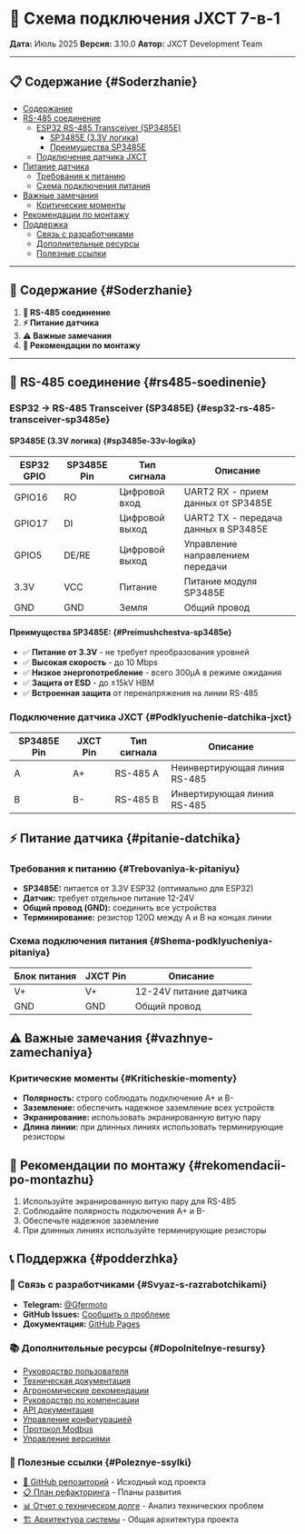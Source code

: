 # 🔌 Схема подключения JXCT 7-в-1

**Дата:** Июль 2025
**Версия:** 3.10.0
**Автор:** JXCT Development Team

---

## 📋 Содержание {#Soderzhanie}

- [Содержание](#Soderzhanie)
- [RS-485 соединение](#rs485-soedinenie)
  - [ESP32  RS-485 Transceiver (SP3485E)](#esp32-rs-485-transceiver-sp3485e)
    - [SP3485E (3.3V логика)](#sp3485e-33v-logika)
    - [Преимущества SP3485E](#Preimushchestva-sp3485e)
  - [Подключение датчика JXCT](#Podklyuchenie-datchika-jxct)
- [Питание датчика](#pitanie-datchika)
  - [Требования к питанию](#Trebovaniya-k-pitaniyu)
  - [Схема подключения питания](#Shema-podklyucheniya-pitaniya)
- [Важные замечания](#vazhnye-zamechaniya)
  - [Критические моменты](#Kriticheskie-momenty)
- [Рекомендации по монтажу](#rekomendacii-po-montazhu)
- [Поддержка](#podderzhka)
  - [Связь с разработчиками](#Svyaz-s-razrabotchikami)
  - [Дополнительные ресурсы](#Dopolnitelnye-resursy)
  - [Полезные ссылки](#Poleznye-ssylki)

---

## 📖 Содержание {#Soderzhanie}

1. **🔌 RS-485 соединение**
2. **⚡ Питание датчика**
3. **⚠️ Важные замечания**
4. **🔧 Рекомендации по монтажу**

---

## 🔌 RS-485 соединение {#rs485-soedinenie}

### ESP32 → RS-485 Transceiver (SP3485E) {#esp32-rs-485-transceiver-sp3485e}

#### SP3485E (3.3V логика) {#sp3485e-33v-logika}
| ESP32 GPIO | SP3485E Pin | Тип сигнала | Описание |
|------------|-------------|-------------|-----------|
| GPIO16     | RO         | Цифровой вход | UART2 RX - прием данных от SP3485E |
| GPIO17     | DI         | Цифровой выход | UART2 TX - передача данных в SP3485E |
| GPIO5      | DE/RE      | Цифровой выход | Управление направлением передачи |
| 3.3V       | VCC        | Питание | Питание модуля SP3485E |
| GND        | GND        | Земля | Общий провод |

#### Преимущества SP3485E: {#Preimushchestva-sp3485e}
- ✅ **Питание от 3.3V** - не требует преобразования уровней
- ✅ **Высокая скорость** - до 10 Mbps
- ✅ **Низкое энергопотребление** - всего 300μA в режиме ожидания
- ✅ **Защита от ESD** - до ±15kV HBM
- ✅ **Встроенная защита** от перенапряжения на линии RS-485

### Подключение датчика JXCT {#Podklyuchenie-datchika-jxct}

| SP3485E Pin | JXCT Pin | Тип сигнала | Описание |
|-------------|----------|-------------|-----------|
| A           | A+       | RS-485 A    | Неинвертирующая линия RS-485 |
| B           | B-       | RS-485 B    | Инвертирующая линия RS-485 |

## ⚡ Питание датчика {#pitanie-datchika}

### Требования к питанию {#Trebovaniya-k-pitaniyu}
- **SP3485E:** питается от 3.3V ESP32 (оптимально для ESP32)
- **Датчик:** требует отдельное питание 12-24V
- **Общий провод (GND):** соединить все устройства
- **Терминирование:** резистор 120Ω между A и B на концах линии

### Схема подключения питания {#Shema-podklyucheniya-pitaniya}

| Блок питания | JXCT Pin | Описание |
|--------------|----------|-----------|
| V+           | V+       | 12-24V питание датчика |
| GND          | GND      | Общий провод |

## ⚠️ Важные замечания {#vazhnye-zamechaniya}

### Критические моменты {#Kriticheskie-momenty}
- **Полярность:** строго соблюдать подключение A+ и B-
- **Заземление:** обеспечить надежное заземление всех устройств
- **Экранирование:** использовать экранированную витую пару
- **Длина линии:** при длинных линиях использовать терминирующие резисторы

## 🔧 Рекомендации по монтажу {#rekomendacii-po-montazhu}

1. Используйте экранированную витую пару для RS-485
2. Соблюдайте полярность подключения A+ и B-
3. Обеспечьте надежное заземление
4. При длинных линиях используйте терминирующие резисторы

## 📞 Поддержка {#podderzhka}

### 💬 Связь с разработчиками {#Svyaz-s-razrabotchikami}
- **Telegram:** [@Gfermoto](https://t.me/Gfermoto)
- **GitHub Issues:** [Сообщить о проблеме](https://github.com/Gfermoto/soil-sensor-7in1/issues)
- **Документация:** [GitHub Pages](https://gfermoto.github.io/soil-sensor-7in1/)

### 📚 Дополнительные ресурсы {#Dopolnitelnye-resursy}
- [Руководство пользователя](USER_GUIDE.md)
- [Техническая документация](TECHNICAL_DOCS.md)
- [Агрономические рекомендации](AGRO_RECOMMENDATIONS.md)
- [Руководство по компенсации](COMPENSATION_GUIDE.md)
- [API документация](API.md)
- [Управление конфигурацией](CONFIG_MANAGEMENT.md)
- [Протокол Modbus](MODBUS_PROTOCOL.md)
- [Управление версиями](VERSION_MANAGEMENT.md)

### 🔗 Полезные ссылки {#Poleznye-ssylki}

- [🌱 GitHub репозиторий](https://github.com/Gfermoto/soil-sensor-7in1) - Исходный код проекта
- [📋 План рефакторинга](../dev/REFACTORING_PLAN.md) - Планы развития
- [📊 Отчет о техническом долге](../dev/TECHNICAL_DEBT_REPORT.md) - Анализ технических проблем
- [🏗️ Архитектура системы](../dev/ARCH_OVERALL.md) - Общая архитектура проекта
